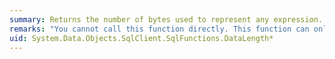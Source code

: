 ```yaml
---
summary: Returns the number of bytes used to represent any expression.
remarks: "You cannot call this function directly. This function can only appear within a LINQ to Entities query.  \n  \n This function is translated to a corresponding function in the database. For information about the corresponding SQL Server function, see [DATALENGTH (Transact-SQL)](http://go.microsoft.com/fwlink/?LinkId=140127)."
uid: System.Data.Objects.SqlClient.SqlFunctions.DataLength*
---
```

